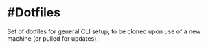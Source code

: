 #Dotfiles
=========

Set of dotfiles for general CLI setup, to be cloned upon use of a new machine (or pulled for updates).
